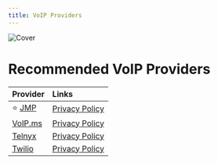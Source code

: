 ```yaml
---
title: VoIP Providers
---
```


![Cover](/assets/covers/voip-providers.png)

# Recommended VoIP Providers

| Provider | Links |
| --- | :-- |
| :star: [JMP](https://jmp.chat/) | [Privacy Policy](https://jmp.chat/privacy) |
| [VoIP.ms](https://voip.ms/) | [Privacy Policy](https://voip.ms/privacy-policy) |
| [Telnyx](https://telnyx.com/) | [Privacy Policy](https://telnyx.com/privacy-policy) |
| [Twilio](https://twilio.com/) | [Privacy Policy](https://www.twilio.com/en-us/legal/privacy) |
